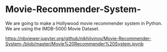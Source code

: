 # Movie-Recommender-System-
We are going to make a Hollywood movie recommender system in Python. We are using the IMDB-5000 Movie Dataset.



https://nbviewer.jupyter.org/github/nikhilvinoy/Movie-Recommender-System-/blob/master/Movie%20Recommender%20System.ipynb
